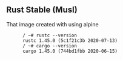 Rust Stable (Musl)
------------------

That image created with using alpine


```shell
      / ~# rustc --version
      rustc 1.45.0 (5c1f21c3b 2020-07-13)
      / ~# cargo --version
      cargo 1.45.0 (744bd1fbb 2020-06-15)
```
